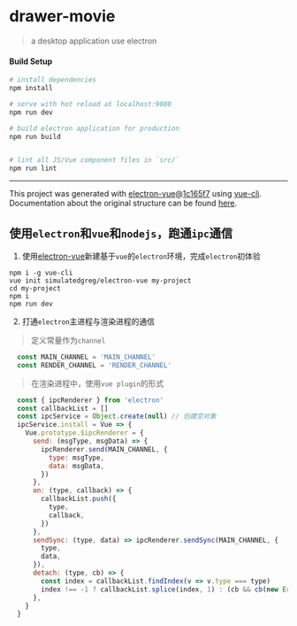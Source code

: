 # drawer-movie

> a desktop application use electron

#### Build Setup

``` bash
# install dependencies
npm install

# serve with hot reload at localhost:9080
npm run dev

# build electron application for production
npm run build


# lint all JS/Vue component files in `src/`
npm run lint

```

---

This project was generated with [electron-vue](https://github.com/SimulatedGREG/electron-vue)@[1c165f7](https://github.com/SimulatedGREG/electron-vue/tree/1c165f7c5e56edaf48be0fbb70838a1af26bb015) using [vue-cli](https://github.com/vuejs/vue-cli). Documentation about the original structure can be found [here](https://simulatedgreg.gitbooks.io/electron-vue/content/index.html).


## 使用`electron`和`vue`和`nodejs`，跑通`ipc`通信

1. 使用[electron-vue](https://github.com/SimulatedGREG/electron-vue)新建基于`vue`的`electron`环境，完成`electron`初体验
```
npm i -g vue-cli
vue init simulatedgreg/electron-vue my-project
cd my-project
npm i
npm run dev
```

2. 打通`electron`主进程与渲染进程的通信

> 定义常量作为`channel`
```javascript
  const MAIN_CHANNEL = 'MAIN_CHANNEL'
  const RENDER_CHANNEL = 'RENDER_CHANNEL'
```
> 在渲染进程中，使用`vue plugin`的形式


```javascript
  const { ipcRenderer } from 'electron'
  const callbackList = []
  const ipcService = Object.create(null) // 创建空对象
  ipcService.install = Vue => {
    Vue.prototype.$ipcRenderer = {
      send: (msgType, msgData) => {
        ipcRenderer.send(MAIN_CHANNEL, {
          type: msgType,
          data: msgData,
        })
      },
      on: (type, callback) => {
        callbackList.push({
          type,
          callback,
        })
      },
      sendSync: (type, data) => ipcRenderer.sendSync(MAIN_CHANNEL, {
        type,
        data,
      }),
      detach: (type, cb) => {
        const index = callbackList.findIndex(v => v.type === type)
        index !== -1 ? callbackList.splice(index, 1) : (cb && cb(new Error(`event type ${type} not exist!`)))
      },
    }
  }

```
